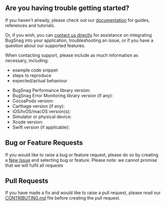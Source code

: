 ## Are you having trouble getting started?
If you haven't already, please check out our [documentation](https://docs.bugsnag.com/performance/ios/) for guides, references and tutorials.

Or, if you wish, you can [contact us directly](mailto:support@bugsnag.com) for assistance on integrating BugSnag into your application, troubleshooting an issue, or if you have a question about our supported features.

When contacting support, please include as much information as necessary, including:

- example code snippet
- steps to reproduce
- expected/actual behaviour 

* BugSnag Performance library version:
* BugSnag Error Monitoring library version (if any):
* CocoaPods version:
*  Carthage version (if any):
* iOS/tvOS/macOS version(s):
* Simulator or physical device:
* Xcode version:
* Swift version (if applicable):

## Bug or Feature Requests
If you would like to raise a bug or feature request, please do so by creating a [New Issue](https://github.com/bugsnag/bugsnag-cocoa-performance/issues/new/choose) and selecting bug or feature.
Please note: we cannot promise that we will fulfil all requests

## Pull Requests
If you have made a fix and would like to raise a pull request, please read our [CONTRIBUTING.md](../CONTRIBUTING.md) file before creating the pull request.
